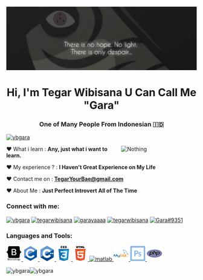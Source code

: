 ![logo](https://github.com/ybgara/ybgara/blob/main/Obito.jpeg)

<h1 align="center">Hi, I'm Tegar Wibisana U Can Call Me "Gara"</h1>
<h3 align="center">One of Many People From Indonesian 🇮🇩</h3>

<p align="left"> <a href="https://twitter.com/ybgara" target="blank"><img src="https://img.shields.io/twitter/follow/ybgara?logo=twitter&style=for-the-badge" alt="ybgara" /></a> </p>

<img align="right" alt="Nothing" width="200" src="[![image](https://user-images.githubusercontent.com/95567621/227619114-12b2a396-0c94-4c0d-ad4b-09f73e27d202.png)](https://pa1.narvii.com/6560/03afdc5b9d7a71f565fb75d25aa6bb2cc3a4901c_hq.gif)" >


 ❤ What i learn    : **Any, just what i want to learn.**

 ❤ My experience ? : **I Haven't Great Experience on My Life**

 ❤ Contact me on   : **TegarYourBae@gmail.com**

 ❤ About Me        : **Just Perfect Introvert All of The Time**

<h3 align="left">Connect with me:</h3>
<p align="left">
<a href="https://twitter.com/ybgara" target="blank"><img align="center" src="https://raw.githubusercontent.com/rahuldkjain/github-profile-readme-generator/master/src/images/icons/Social/twitter.svg" alt="ybgara" height="30" width="40" /></a>
<a href="https://fb.com/tegarwibisana" target="blank"><img align="center" src="https://raw.githubusercontent.com/rahuldkjain/github-profile-readme-generator/master/src/images/icons/Social/facebook.svg" alt="tegarwibisana" height="30" width="40" /></a>
<a href="https://instagram.com/garayaaaa" target="blank"><img align="center" src="https://raw.githubusercontent.com/rahuldkjain/github-profile-readme-generator/master/src/images/icons/Social/instagram.svg" alt="garayaaaa" height="30" width="40" /></a>
<a href="https://www.youtube.com/c/tegarwibisana" target="blank"><img align="center" src="https://raw.githubusercontent.com/rahuldkjain/github-profile-readme-generator/master/src/images/icons/Social/youtube.svg" alt="tegarwibisana" height="30" width="40" /></a>
<a href="https://discord.gg/Gara#9351" target="blank"><img align="center" src="https://raw.githubusercontent.com/rahuldkjain/github-profile-readme-generator/master/src/images/icons/Social/discord.svg" alt="Gara#9351" height="30" width="40" /></a>
</p>

<h3 align="left">Languages and Tools:</h3>
<p align="left"> <a href="https://getbootstrap.com" target="_blank" rel="noreferrer"> <img src="https://raw.githubusercontent.com/devicons/devicon/master/icons/bootstrap/bootstrap-plain-wordmark.svg" alt="bootstrap" width="40" height="40"/> </a> <a href="https://www.cprogramming.com/" target="_blank" rel="noreferrer"> <img src="https://raw.githubusercontent.com/devicons/devicon/master/icons/c/c-original.svg" alt="c" width="40" height="40"/> </a> <a href="https://www.w3schools.com/cpp/" target="_blank" rel="noreferrer"> <img src="https://raw.githubusercontent.com/devicons/devicon/master/icons/cplusplus/cplusplus-original.svg" alt="cplusplus" width="40" height="40"/> </a> <a href="https://www.w3schools.com/css/" target="_blank" rel="noreferrer"> <img src="https://raw.githubusercontent.com/devicons/devicon/master/icons/css3/css3-original-wordmark.svg" alt="css3" width="40" height="40"/> </a> <a href="https://www.w3.org/html/" target="_blank" rel="noreferrer"> <img src="https://raw.githubusercontent.com/devicons/devicon/master/icons/html5/html5-original-wordmark.svg" alt="html5" width="40" height="40"/> </a> <a href="https://www.mathworks.com/" target="_blank" rel="noreferrer"> <img src="https://upload.wikimedia.org/wikipedia/commons/2/21/Matlab_Logo.png" alt="matlab" width="40" height="40"/> </a> <a href="https://www.mysql.com/" target="_blank" rel="noreferrer"> <img src="https://raw.githubusercontent.com/devicons/devicon/master/icons/mysql/mysql-original-wordmark.svg" alt="mysql" width="40" height="40"/> </a> <a href="https://www.photoshop.com/en" target="_blank" rel="noreferrer"> <img src="https://raw.githubusercontent.com/devicons/devicon/master/icons/photoshop/photoshop-line.svg" alt="photoshop" width="40" height="40"/> </a> <a href="https://www.php.net" target="_blank" rel="noreferrer"> <img src="https://raw.githubusercontent.com/devicons/devicon/master/icons/php/php-original.svg" alt="php" width="40" height="40"/> </a> </p>

<p><img align="left" src="https://github-readme-stats.vercel.app/api/top-langs?username=ybgara&show_icons=true&locale=en&layout=compact" alt="ybgara" /></p>
<p>&nbsp;<img align="left" src="https://github-readme-stats.vercel.app/api?username=ybgara&show_icons=true&locale=en" alt="ybgara" /></p>
